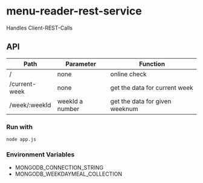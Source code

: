 # menu-reader-rest-service

Handles Client-REST-Calls

## API
| Path          | Parameter   | Function                           |
|---------------|-------------|------------------------------------|
| /             | none        | online check                       |
| /current-week | none        | get the data for current week      |
| /week/:weekId | weekId a number | get the data for given weeknum |


### Run with
        
    node app.js

### Environment Variables 
    
- MONGODB_CONNECTION_STRING
- MONGODB_WEEKDAYMEAL_COLLECTION
